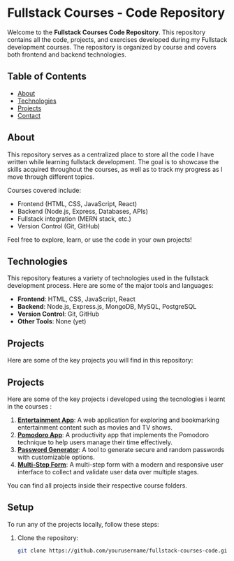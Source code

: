 # Fullstack Courses - Code Repository

Welcome to the **Fullstack Courses Code Repository**. This repository contains all the code, projects, and exercises developed during my Fullstack development courses. The repository is organized by course and covers both frontend and backend technologies.

## Table of Contents

- [About](#about)
- [Technologies](#technologies)
- [Projects](#projects)
- [Contact](#contact)

## About

This repository serves as a centralized place to store all the code I have written while learning fullstack development. The goal is to showcase the skills acquired throughout the courses, as well as to track my progress as I move through different topics.

Courses covered include:

- Frontend (HTML, CSS, JavaScript, React)
- Backend (Node.js, Express, Databases, APIs)
- Fullstack integration (MERN stack, etc.)
- Version Control (Git, GitHub)

Feel free to explore, learn, or use the code in your own projects!

## Technologies

This repository features a variety of technologies used in the fullstack development process. Here are some of the major tools and languages:

- **Frontend**: HTML, CSS, JavaScript, React
- **Backend**: Node.js, Express.js, MongoDB, MySQL, PostgreSQL
- **Version Control**: Git, GitHub
- **Other Tools**: None (yet)

## Projects

Here are some of the key projects you will find in this repository:

## Projects

Here are some of the key projects i developed using the tecnologies i learnt in the courses :

1. [**Entertainment App**](https://github.com/gbatistaa/entertainment-app): A web application for exploring and bookmarking entertainment content such as movies and TV shows.
2. [**Pomodoro App**](https://github.com/gbatistaa/pomodoro-app): A productivity app that implements the Pomodoro technique to help users manage their time effectively.
3. [**Password Generator**](https://github.com/gbatistaa/password-generator): A tool to generate secure and random passwords with customizable options.
4. [**Multi-Step Form**](https://github.com/gbatistaa/multi-step-form): A multi-step form with a modern and responsive user interface to collect and validate user data over multiple stages.


You can find all projects inside their respective course folders.

## Setup

To run any of the projects locally, follow these steps:

1. Clone the repository:

   ```bash
   git clone https://github.com/yourusername/fullstack-courses-code.git
